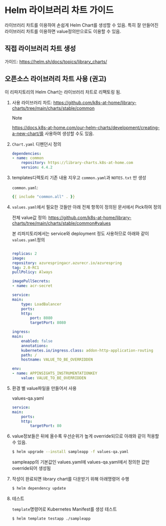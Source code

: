 # Helm 라이브러리 차트 가이드

라이브러리 차트를 이용하여 손쉽게 Helm Chart를 생성할 수 있음. 특히 잘 만들어진 라이브러리 차트를 이용하면 value정의만으로도 이용할 수 있음.

## 직접 라이브러리 차트 생성

가이드: https://helm.sh/docs/topics/library_charts/ 

## 오픈소스 라이브러리 차트 사용 (권고)

이 리파지토리의 Helm Chart는 라이브러리 차트로 리팩토링 됨.

1. 사용 라이브러리 차트: https://github.com/k8s-at-home/library-charts/tree/main/charts/stable/common

    > [!Note]
    > https://docs.k8s-at-home.com/our-helm-charts/development/creating-a-new-chart/를 사용하여 생성할 수도 있음.

2. `Chart.yaml` 디펜던시 정의

    ```yaml
    dependencies:
    - name: common
        repository: https://library-charts.k8s-at-home.com
        version: 4.4.2
    ```

3. templates디렉토리 기존 내용 지우고 `common.yaml`과 `NOTES.txt` 만 생성

    `common.yaml`:

    ```yaml
    {{ include "common.all" . }}
    ```

4. `values.yaml`에서 필요한 것들만 아래 전체 항목이 정의된 문서에서 Pick하여 정의

    전체 value값 정의: https://github.com/k8s-at-home/library-charts/tree/main/charts/stable/common#values

    본 리파지토리에서는 service와 deployment 정도 사용하므로 아래와 같이 `values.yaml`정의

    ```yaml

    replicas: 2
    image:
    repository: azurespringacr.azurecr.io/azurespring
    tag: 2.0-RC1
    pullPolicy: Always

    imagePullSecrets: 
    - name: acr-secret

    service:
    main:
        type: LoadBalancer
        ports: 
        http:
            port: 8080
            targetPort: 8080

    ingress:
    main:
        enabled: false
        annotations:
        kubernetes.io/ingress.class: addon-http-application-routing
        path: /
        hostname: VALUE_TO_BE_OVERRIDDEN

    env:  
    - name: APPINSIGHTS_INSTRUMENTATIONKEY
        value: VALUE_TO_BE_OVERRIDDEN
    ```

5. 환경 별 value파일을 만들어서 사용 

    values-qa.yaml
    ```yaml
    service:
    main:
        ports: 
        http:
            targetPort: 80
    ```

6. value정보들은 뒤에 올수록 우선순위가 높게 override되므로 아래와 같이 적용할 수 있음.

    ```bash
    $ helm upgrade --install sampleapp -f values-qa.yaml
    ```
    
    sampleapp의 기본값인 values.yaml에 values-qa.yaml에서 정의한 값만 override되어 생성됨

6. 작성이 완료되면 library chart를 다운받기 위해 아래명령어 수행

    ```bash
    $ helm dependency update
    ```

7. 테스트

    `template`명령어로 Kubernetes Manifest를 생성 테스트

    ```bash
    $ helm template testapp ./sampleapp
    ```
